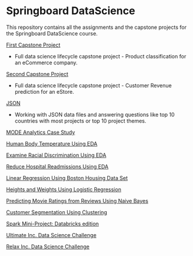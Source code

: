 # Springboard DataScience

This repository contains all the assignments and the capstone projects for the Springboard DataScience course.

[First Capstone Project](https://github.com/NehaJain18/DataScience/tree/master/Capstone_First)
- Full data science lifecycle capstone project - Product classification for an eCommerce company.


[Second Capstone Project](https://github.com/NehaJain18/DataScience/tree/master/Capstone_Second)
- Full data science lifecycle capstone project - Customer Revenue prediction for an eStore.


[JSON](https://github.com/NehaJain18/DataScience/tree/master/JSON_Based_Data_Excercises)
- Working with JSON data files and answering questions like top 10 countries with most projects or top 10 project themes.

[MODE Analytics Case Study](https://github.com/NehaJain18/DataScience/)

[Human Body Temperature Using EDA](https://github.com/NehaJain18/DataScience/)

[Examine Racial Discrimination Using EDA](https://github.com/NehaJain18/DataScience/)

[Reduce Hospital Readmissions Using EDA](https://github.com/NehaJain18/DataScience/)

[Linear Regression Using Boston Housing Data Set](https://github.com/NehaJain18/DataScience/)

[Heights and Weights Using Logistic Regression](https://github.com/NehaJain18/DataScience/)

[Predicting Movie Ratings from Reviews Using Naive Bayes](https://github.com/NehaJain18/DataScience/)

[Customer Segmentation Using Clustering](https://github.com/NehaJain18/DataScience/)

[Spark Mini-Project: Databricks edition](https://github.com/NehaJain18/DataScience/)

[Ultimate Inc. Data Science Challenge](https://github.com/NehaJain18/DataScience/)

[Relax Inc. Data Science Challenge](https://github.com/NehaJain18/DataScience/)



